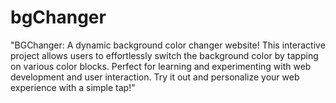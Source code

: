 # bgChanger
"BGChanger: A dynamic background color changer website! This interactive project allows users to effortlessly switch the background color by tapping on various color blocks. Perfect for learning and experimenting with web development and user interaction. Try it out and personalize your web experience with a simple tap!"  
